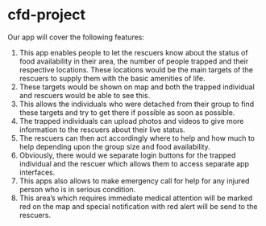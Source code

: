 # cfd-project
Our app will cover the following features:
1.	This app enables people to let the rescuers know about the status of food availability in their area, the number of people trapped and their respective locations. These locations would be the main targets of the rescuers to supply them with the basic amenities of life.
2.	These targets would be shown on map and both the trapped individual and rescuers would be able to see this.
3.	This allows the individuals who were detached from their group to find these targets and try to get there if possible as soon as possible.
4.	The trapped individuals can upload photos and videos to give more information to the rescuers about their live status.
5.	The rescuers can then act accordingly where to help and how much to help depending upon the group size and food availability.
6.	Obviously, there would we separate login buttons for the trapped individual and the rescuer which allows them to access separate app interfaces.
7.	This apps also allows to make emergency call for help for any injured person who is in serious condition.
8.	This area’s which requires immediate medical attention will be marked red on the map and special notification with red alert will be send to the rescuers.
